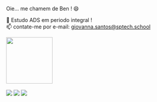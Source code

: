 Oie... me chamem de Ben ! 😄

🌱 Estudo ADS em periodo integral !<br>
📫 contate-me por e-mail: giovanna.santos@sptech.school<br>

<div> 
   <a href="https://picasion.com/"><img src="https://i.picasion.com/pic92/b723c2d9d8f030175fba925ee4838ef6.gif" width="125" height="125" border="0" alt="" /></a><br /><a href=""></a>
 <br>
  <a href="https://instagram.com/thebenichel" target="_blank"><img src="https://img.shields.io/badge/-Instagram-%23E4405F?style=for-the-badge&logo=instagram&logoColor=white" target="_blank"></a>
 <a href="https://discord.gg/theben#7462" target="_blank"><img src="https://img.shields.io/badge/Discord-7289DA?style=for-the-badge&logo=discord&logoColor=white" target="_blank"></a> 
  <a href="https://www.linkedin.com/in/giovanna-benichel-89baa6230/" target="_blank"><img src="https://img.shields.io/badge/-LinkedIn-%230077B5?style=for-the-badge&logo=linkedin&logoColor=white" target="_blank"></a> 
</div>

